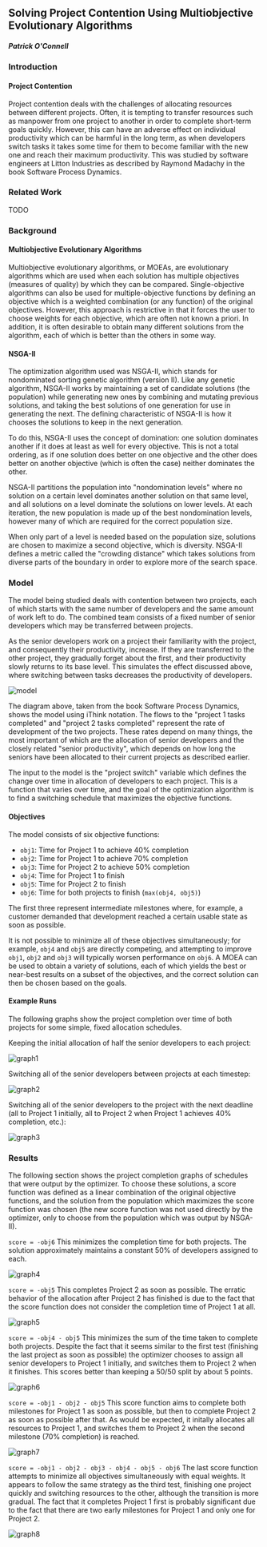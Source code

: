 ## Solving Project Contention Using Multiobjective Evolutionary Algorithms

##### Patrick O'Connell

### Introduction

#### Project Contention

Project contention deals with the challenges of allocating resources between
different projects. Often, it is tempting to transfer resources such as
manpower from one project to another in order to complete short-term goals
quickly. However, this can have an adverse effect on individual productivity
which can be harmful in the long term, as when developers switch tasks it
takes some time for them to become familiar with the new one and reach their
maximum productivity. This was studied by software engineers at Litton
Industries as described by Raymond Madachy in the book Software Process
Dynamics.

### Related Work

TODO

### Background

#### Multiobjective Evolutionary Algorithms

Multiobjective evolutionary algorithms, or MOEAs, are evolutionary algorithms
which are used when each solution has multiple objectives (measures of quality)
by which they can be compared. Single-objective algorithms can also be used for
multiple-objective functions by defining an objective which is a weighted
combination (or any function) of the original objectives. However, this
approach is restrictive in that it forces the user to choose weights for each
objective, which are often not known a priori. In addition, it is often
desirable to obtain many different solutions from the algorithm, each of which
is better than the others in some way.

#### NSGA-II

The optimization algorithm used was NSGA-II, which stands for nondominated
sorting genetic algorithm (version II). Like any genetic algorithm, NSGA-II
works by maintaining a set of candidate solutions (the population) while
generating new ones by combining and mutating previous solutions, and taking
the best solutions of one generation for use in generating the next. The
defining characteristic of NSGA-II is how it chooses the solutions to keep in
the next generation.

To do this, NSGA-II uses the concept of domination: one solution dominates
another if it does at least as well for every objective. This is not a total
ordering, as if one solution does better on one objective and the other does
better on another objective (which is often the case) neither dominates the
other.

NSGA-II partitions the population into "nondomination levels" where no solution
on a certain level dominates another solution on that same level, and all
solutions on a level dominate the solutions on lower levels. At each iteration,
the new population is made up of the best nondomination levels, however many of
which are required for the correct population size.

When only part of a level is needed based on the population size, solutions are
chosen to maximize a second objective, which is diversity. NSGA-II defines a
metric called the "crowding distance" which takes solutions from diverse parts
of the boundary in order to explore more of the search space.

### Model

The model being studied deals with contention between two projects, each of
which starts with the same number of developers and the same amount of work
left to do. The combined team consists of a fixed number of senior developers
which may be transferred between projects.

As the senior developers work on a project their familiarity with the project,
and consequently their productivity, increase. If they are transferred to the
other project, they gradually forget about the first, and their productivity
slowly returns to its base level. This simulates the effect discussed above,
where switching between tasks decreases the productivity of developers.

![model](images/model.png)

The diagram above, taken from the book Software Process Dynamics, shows the
model using iThink notation. The flows to the "project 1 tasks completed" and
"project 2 tasks completed" represent the rate of development of the two
projects. These rates depend on many things, the most important of which are
the allocation of senior developers and the closely related "senior
productivity", which depends on how long the seniors have been allocated to
their current projects as described earlier.

The input to the model is the "project switch" variable which defines the
change over time in allocation of developers to each project. This is a
function that varies over time, and the goal of the optimization algorithm is
to find a switching schedule that maximizes the objective functions.

#### Objectives

The model consists of six objective functions:
  - `obj1`: Time for Project 1 to achieve 40% completion
  - `obj2`: Time for Project 1 to achieve 70% completion
  - `obj3`: Time for Project 2 to achieve 50% completion
  - `obj4`: Time for Project 1 to finish
  - `obj5`: Time for Project 2 to finish
  - `obj6`: Time for both projects to finish (`max(obj4, obj5)`)

The first three represent intermediate milestones where, for example, a
customer demanded that development reached a certain usable state as soon as
possible.

It is not possible to minimize all of these objectives simultaneously; for
example, `obj4` and `obj5` are directly competing, and attempting to improve
`obj1`, `obj2` and `obj3` will typically worsen performance on `obj6`. A MOEA
can be used to obtain a variety of solutions, each of which yields the best
or near-best results on a subset of the objectives, and the correct solution
can then be chosen based on the goals.

#### Example Runs

The following graphs show the project completion over time of both projects for
some simple, fixed allocation schedules.

Keeping the initial allocation of half the senior developers to each project:

![graph1](images/graph1.png)

Switching all of the senior developers between projects at each timestep:

![graph2](images/graph2.png)

Switching all of the senior developers to the project with the next deadline
(all to Project 1 initially, all to Project 2 when Project 1 achieves 40%
completion, etc.):

![graph3](images/graph3.png)

### Results

The following section shows the project completion graphs of schedules that
were output by the optimizer. To choose these solutions, a score function was
defined as a linear combination of the original objective functions, and the
solution from the population which maximizes the score function was chosen (the
new score function was not used directly by the optimizer, only to choose from
the population which was output by NSGA-II).

`score = -obj6`
This minimizes the completion time for both projects. The solution
approximately maintains a constant 50% of developers assigned to each.

![graph4](images/graph4.png)

`score = -obj5`
This completes Project 2 as soon as possible. The erratic behavior of the
allocation after Project 2 has finished is due to the fact that the score
function does not consider the completion time of Project 1 at all.

![graph5](images/graph5.png)

`score = -obj4 - obj5`
This minimizes the sum of the time taken to complete both projects. Despite the
fact that it seems similar to the first test (finishing the last project
as soon as possible) the optimizer chooses to assign all senior developers to
Project 1 initially, and switches them to Project 2 when it finishes. This
scores better than keeping a 50/50 split by about 5 points.

![graph6](images/graph6.png)

`score = -obj1 - obj2 - obj5`
This score function aims to complete both milestones for Project 1 as soon
as possible, but then to complete Project 2 as soon as possible after that. As
would be expected, it initally allocates all resources to Project 1, and
switches them to Project 2 when the second milestone (70% completion) is
reached.

![graph7](images/graph7.png)

`score = -obj1 - obj2 - obj3 - obj4 - obj5 - obj6`
The last score function attempts to minimize all objectives simultaneously
with equal weights. It appears to follow the same strategy as the third test,
finishing one project quickly and switching resources to the other, although
the transition is more gradual. The fact that it completes Project 1 first is
probably significant due to the fact that there are two early milestones for
Project 1 and only one for Project 2.

![graph8](images/graph8.png)
